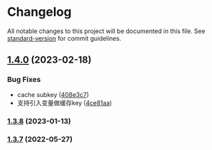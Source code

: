 # Changelog

All notable changes to this project will be documented in this file. See [standard-version](https://github.com/conventional-changelog/standard-version) for commit guidelines.

## [1.4.0](https://github.com/thinkkoa/koatty_cacheable/compare/v1.3.8...v1.4.0) (2023-02-18)


### Bug Fixes

* cache subkey ([408e3c7](https://github.com/thinkkoa/koatty_cacheable/commit/408e3c709a4dfff6e7d224a22d26e58854a805ac))
* 支持引入变量做缓存key ([4ce81aa](https://github.com/thinkkoa/koatty_cacheable/commit/4ce81aaaf9610f4a62ddf43e3c4389dd003c2db8))

### [1.3.8](https://github.com/thinkkoa/koatty_cacheable/compare/v1.3.6...v1.3.8) (2023-01-13)

### [1.3.7](https://github.com/thinkkoa/koatty_cacheable/compare/v1.3.6...v1.3.7) (2022-05-27)
